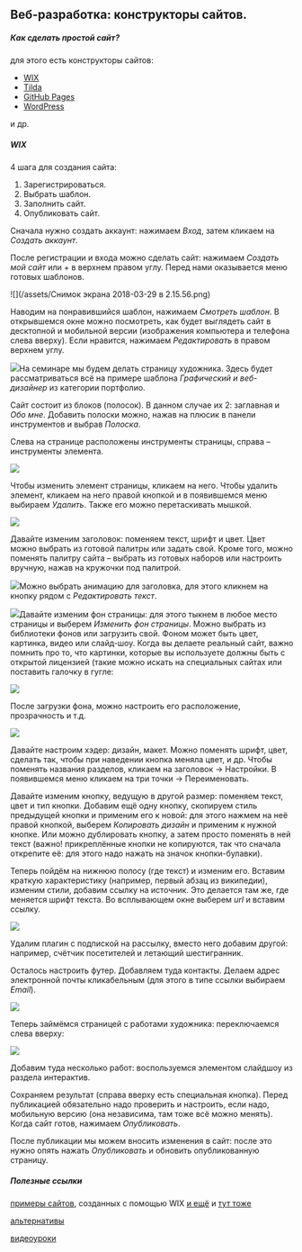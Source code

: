 ## Веб-разработка: конструкторы сайтов.

##### Как сделать простой сайт?

для этого есть конструкторы сайтов:

* [WIX](https://ru.wix.com/)
* [Tilda](https://tilda.cc/ru/)
* [GitHub Pages](https://pages.github.com/)
* [WordPress](https://wordpress.com/create/)

и др.

##### WIX

4 шага для создания сайта:

1. Зарегистрироваться.
2. Выбрать шаблон.
3. Заполнить сайт.
4. Опубликовать сайт.

Сначала нужно создать аккаунт: нажимаем _Вход_, затем кликаем на _Создать аккаунт_.

После регистрации и входа можно сделать сайт: нажимаем _Создать мой сайт_ или + в верхнем правом углу. Перед нами оказывается меню готовых шаблонов.

![](/assets/Снимок экрана 2018-03-29 в 2.15.56.png)

Наводим на понравившийся шаблон, нажимаем _Смотреть шаблон_. В открывшемся окне можно посмотреть, как будет выглядеть сайт в десктопной и мобильной версии \(изображения компьютера и телефона слева вверху\). Если нравится, нажимаем _Редактировать_ в правом верхнем углу.

![](/assets/uojimport.png)На семинаре мы будем делать страницу художника. Здесь будет рассматриваться всё на примере шаблона _Графический и веб-дизайнер_ из категории портфолио.

Сайт состоит из блоков \(полосок\). В данном случае их 2: заглавная и _Обо мне_. Добавить полоски можно, нажав на плюсик в панели инструментов и выбрав _Полоска_.

Слева на странице расположены инструменты страницы, справа – инструменты элемента.

![](/assets/gkmimport.png)

Чтобы изменить элемент страницы, кликаем на него. Чтобы удалить элемент, кликаем на него правой кнопкой и в появившемся меню выбираем _Удалить_. Также его можно перетаскивать мышкой.

![](/assets/pyjkimport.png)

Давайте изменим заголовок: поменяем текст, шрифт и цвет. Цвет можно выбрать из готовой палитры или задать свой. Кроме того, можно поменять палитру сайта – выбрать из готовых наборов или настроить вручную, нажав на кружочки под палитрой.

![](/assets/hgkjimport.png)Можно выбрать анимацию для заголовка, для этого кликнем на кнопку рядом с _Редактировать текст_.

![](/assets/poiukimport.png)Давайте изменим фон страницы: для этого тыкнем в любое место страницы и выберем _Изменить фон страницы_. Можно выбрать из библиотеки фонов или загрузить свой. Фоном может быть цвет, картинка, видео или слайд-шоу. Когда вы делаете реальный сайт, важно помнить про то, что картинки, которые вы используете должны быть с открытой лицензией \(такие можно искать на специальных сайтах или поставить галочку в гугле:

![](/assets/oiuykimport.png)

После загрузки фона, можно настроить его расположение, прозрачность и т.д.

![](/assets/oiykimport.png)

Давайте настроим хэдер: дизайн, макет. Можно поменять шрифт, цвет, сделать так, чтобы при наведении кнопка меняла цвет, и др. Чтобы поменять названия разделов, кликаем на заголовок → Настройки. В появившемся меню кликаем на три точки → Переименовать.

Давайте изменим кнопку, ведущую в другой размер: поменяем текст, цвет и тип кнопки. Добавим ещё одну кнопку, скопируем стиль предыдущей кнопки и применим его к новой: для этого нажмем на неё правой кнопкой, выберем _Копировать дизайн_ и применим к нужной кнопке. Или можно дублировать кнопку, а затем просто поменять в ней текст \(важно! прикреплённые кнопки не копируются, так что сначала открепите её: для этого надо нажать на значок кнопки-булавки\).

Теперь пойдём на нижнюю полосу \(где текст\) и изменим его. Вставим краткую характеристику \(например, первый абзац из википедии\), изменим стили, добавим ссылку на источник. Это делается там же, где меняется шрифт текста. Во всплывающем окне выберем _url_ и вставим ссылку.

![](/assets/oiukimport.png)

Удалим плагин с подпиской на рассылку, вместо него добавим другой: например, счётчик посетителей и летающий шестигранник.

Осталось настроить футер. Добавляем туда контакты. Делаем адрес электронной почты кликабельным \(для этого в типе ссылки выбираем _Email_\).

![](/assets/ppoeimport.png)

Теперь займёмся страницей с работами художника: переключаемся слева вверху:

![](/assets/pooimport.png)

Добавим туда несколько работ: воспользуемся элементом слайдшоу из раздела интерактив.

Сохраняем результат \(справа вверху есть специальная кнопка\). Перед публикацией обязательно надо проверить и настроить, если надо, мобильную версию \(она независима, там тоже всё можно менять\). Когда сайт готов, нажимаем _Опубликовать_.

После публикации мы можем вносить изменения в сайт: после это нужно опять нажать _Опубликовать_ и обновить опубликованную страницу.

##### Полезные ссылки

[примеры сайтов](https://winningwp.com/examples-of-websites-using-wix/), созданных с помощью WIX [и ещё](https://superbwebsitebuilders.com/wix-active-website-examples/) и [тут тоже](https://ru.wix.com/explore/websites)

[альтернативы](http://www.buildthis.io/a/awesome-platforms-for-building-your-own-website/)

[видеоуроки](https://www.youtube.com/channel/UCm9VYDcIJEqwxlnK3bxhT9w/videos)


